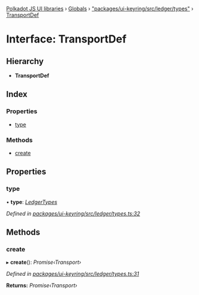 [Polkadot JS UI libraries](../README.md) › [Globals](../globals.md) › ["packages/ui-keyring/src/ledger/types"](../modules/_packages_ui_keyring_src_ledger_types_.md) › [TransportDef](_packages_ui_keyring_src_ledger_types_.transportdef.md)

# Interface: TransportDef

## Hierarchy

* **TransportDef**

## Index

### Properties

* [type](_packages_ui_keyring_src_ledger_types_.transportdef.md#type)

### Methods

* [create](_packages_ui_keyring_src_ledger_types_.transportdef.md#create)

## Properties

###  type

• **type**: *[LedgerTypes](../modules/_packages_ui_keyring_src_ledger_types_.md#ledgertypes)*

*Defined in [packages/ui-keyring/src/ledger/types.ts:32](https://github.com/polkadot-js/ui/blob/8f61882b/packages/ui-keyring/src/ledger/types.ts#L32)*

## Methods

###  create

▸ **create**(): *Promise‹Transport›*

*Defined in [packages/ui-keyring/src/ledger/types.ts:31](https://github.com/polkadot-js/ui/blob/8f61882b/packages/ui-keyring/src/ledger/types.ts#L31)*

**Returns:** *Promise‹Transport›*
